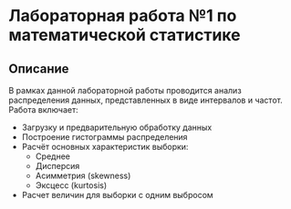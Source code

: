 # Лабораторная работа №1 по математической статистике

## Описание

В рамках данной лабораторной работы проводится анализ распределения данных, представленных в виде интервалов и частот. Работа включает:

- Загрузку и предварительную обработку данных
- Построение гистограммы распределения
- Расчёт основных характеристик выборки:
  - Среднее
  - Дисперсия
  - Асимметрия (skewness)
  - Эксцесс (kurtosis)
- Расчет величин для выборки с одним выбросом